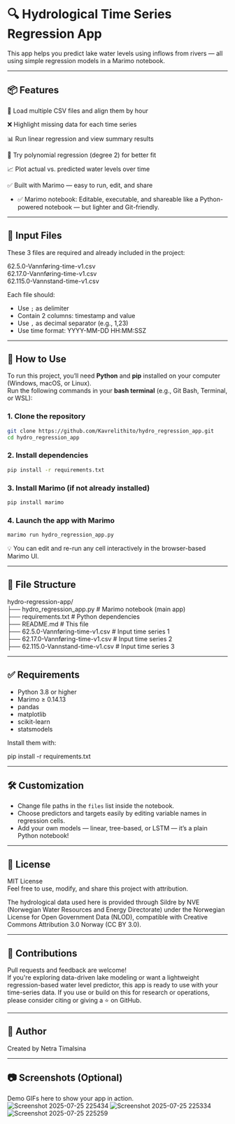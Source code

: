 
# 🔍 Hydrological Time Series Regression App

This app helps you predict lake water levels using inflows from rivers — all using simple regression models in a Marimo notebook.

---

## 📦 Features

📂 Load multiple CSV files and align them by hour

❌ Highlight missing data for each time series

📊 Run linear regression and view summary results

🧠 Try polynomial regression (degree 2) for better fit

📈 Plot actual vs. predicted water levels over time

✅ Built with Marimo — easy to run, edit, and share
- ✅ Marimo notebook: Editable, executable, and shareable like a Python-powered notebook — but lighter and Git-friendly.

---

## 📁 Input Files

These 3 files are required and already included in the project:

62.5.0-Vannføring-time-v1.csv  
62.17.0-Vannføring-time-v1.csv  
62.115.0-Vannstand-time-v1.csv

Each file should:
- Use `;` as delimiter  
- Contain 2 columns: timestamp and value  
- Use `,` as decimal separator (e.g., 1,23)  
- Use time format: YYYY-MM-DD HH:MM:SSZ

---

## 🚀 How to Use

To run this project, you’ll need **Python** and **pip** installed on your computer (Windows, macOS, or Linux).  
Run the following commands in your **bash terminal** (e.g., Git Bash, Terminal, or WSL):

### 1. Clone the repository

```bash
git clone https://github.com/Kavrelithito/hydro_regression_app.git
cd hydro_regression_app
```

### 2. Install dependencies

```bash
pip install -r requirements.txt
```

### 3. Install Marimo (if not already installed)

```bash
pip install marimo
```

### 4. Launch the app with Marimo

```bash
marimo run hydro_regression_app.py
```

💡 You can edit and re-run any cell interactively in the browser-based Marimo UI.




---

## 📂 File Structure

hydro-regression-app/  
├── hydro_regression_app.py        # Marimo notebook (main app)  
├── requirements.txt               # Python dependencies  
├── README.md                      # This file  
├── 62.5.0-Vannføring-time-v1.csv  # Input time series 1  
├── 62.17.0-Vannføring-time-v1.csv # Input time series 2  
├── 62.115.0-Vannstand-time-v1.csv # Input time series 3

---

## ✅ Requirements

- Python 3.8 or higher  
- Marimo ≥ 0.14.13  
- pandas  
- matplotlib  
- scikit-learn  
- statsmodels

Install them with:

pip install -r requirements.txt

---

## 🛠️ Customization

- Change file paths in the `files` list inside the notebook.  
- Choose predictors and targets easily by editing variable names in regression cells.  
- Add your own models — linear, tree-based, or LSTM — it’s a plain Python notebook!

---

## 📜 License

MIT License  
Feel free to use, modify, and share this project with attribution.

The hydrological data used here is provided through Sildre by NVE (Norwegian Water Resources and Energy Directorate) under the Norwegian License for Open Government Data (NLOD), compatible with Creative Commons Attribution 3.0 Norway (CC BY 3.0).

---

## 🤝 Contributions

Pull requests and feedback are welcome!  
If you're exploring data-driven lake modeling or want a lightweight regression-based water level predictor, this app is ready to use with your time-series data.
If you use or build on this for research or operations, please consider citing or giving a ⭐ on GitHub.

---

## 👤 Author

Created by Netra Timalsina

---

## 📷 Screenshots (Optional)

Demo GIFs here to show your app in action.![Screenshot 2025-07-25 225434](https://github.com/user-attachments/assets/5bff125f-4d82-4e11-9d9f-5848ff520440)
![Screenshot 2025-07-25 225334](https://github.com/user-attachments/assets/21f618fc-259c-4ba5-9626-ec2ca6048e77)
![Screenshot 2025-07-25 225259](https://github.com/user-attachments/assets/13bb40c0-1ca0-4012-85c9-355468ded8fb)


